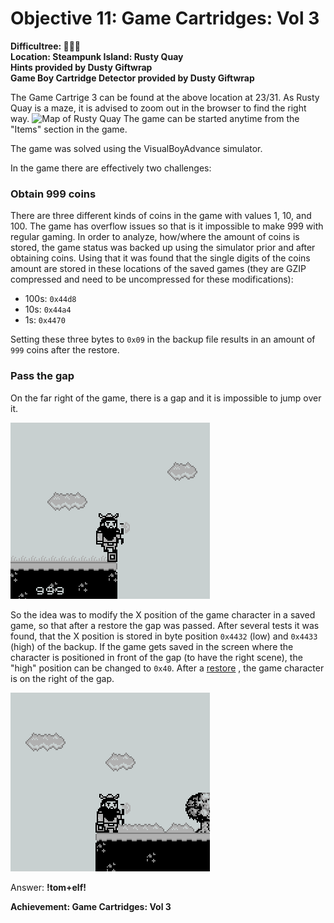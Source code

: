 # Objective 11: Game Cartridges: Vol 3
**Difficultree: 🎄🎄🎄**  
**Location: Steampunk Island: Rusty Quay**  
**Hints provided by Dusty Giftwrap**  
**Game Boy Cartridge Detector provided by Dusty Giftwrap**

The Game Cartrige 3 can be found at the above location at 23/31. As Rusty Quay is a maze, it is advised to zoom out in the browser to find the right way.
![Map of Rusty Quay](Rusty%20Quay.png)
The game can be started anytime from the "Items" section in the game.

The game was solved using the VisualBoyAdvance simulator.

In the game there are effectively two challenges:

### Obtain 999 coins
There are three different kinds of coins in the game with values 1, 10, and 100. The game has overflow issues so that is it impossible to make 999 with regular gaming.
In order to analyze, how/where the amount of coins is stored, the game status was backed up using the simulator prior and after obtaining coins.
Using that it was found that the single digits of the coins amount are stored in these locations of the saved games (they are GZIP compressed and need to be uncompressed for these modifications):

- 100s: `0x44d8`
- 10s: `0x44a4`
- 1s: `0x4470`

Setting these three bytes to `0x09` in the backup file results in an amount of `999` coins after the restore.

### Pass the gap
On the far right of the game, there is a gap and it is impossible to jump over it.

![gap](gap.png)

So the idea was to modify the X position of the game character in a saved game, so that after a restore the gap was passed.
After several tests it was found, that the X position is stored in byte position `0x4432` (low) and `0x4433` (high) of the backup.
If the game gets saved in the screen where the character is positioned in front of the gap (to have the right scene), the "high" position can be changed to `0x40`. After a [restore](game0.sgm) , the game character is on the right of the gap.

![gap passed](gap2.png)

Answer: **!tom+elf!**


**Achievement: Game Cartridges: Vol 3**
<!--stackedit_data:
eyJoaXN0b3J5IjpbLTk2NjQzMTQ4MywtMTEzNTk2OTUxNywtMT
E0MzE3MDM5NywtOTA0MTQzOTI4LC0xMDUxMTUzNjUwLDgzNzQy
ODQwNSwxNDQ4NTcxOTU4LC0xMTQxODQ1Mjg5LC0xNjU2NjQ3Nj
U0LC0yNTU2OTUwNDYsLTIwMTAxOTI2M119
-->